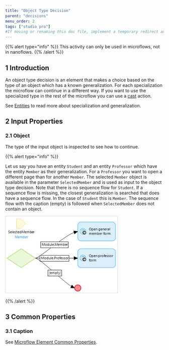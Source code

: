 ```yaml
---
title: "Object Type Decision"
parent: "decisions"
menu_order: 2
tags: ["studio pro"]
#If moving or renaming this doc file, implement a temporary redirect and let the respective team know they should update the URL in the product. See Mapping to Products for more details.
---
```


{{% alert type="info" %}}
This activity can only be used in microflows, not in nanoflows.
{{% /alert %}}

## 1 Introduction

An object type decision is an element that makes a choice based on the type of an object which has a known generalization. For each specialization the microflow can continue in a different way. If you want to use the specialized type in the rest of the microflow you can use a [cast](cast-object) action.

See [Entities](entities) to read more about specialization and generalization.

## 2 Input Properties

### 2.1 Object

The type of the input object is inspected to see how to continue.

{{% alert type="info" %}}

Let us say you have an entity `Student` and an entity `Professor` which have the entity `Member` as their generalization. For a `Professor` you want to open a different page than for another `Member`. The selected `Member` object is available in the parameter `SelectedMember` and is used as input to the object type decision. Note that there is no sequence flow for `Student`. If a sequence flow is missing, the closest generalization is searched that does have a sequence flow. In the case of `Student` this is `Member`. The sequence flow with the caption (empty) is followed when `SelectedMember` does not contain an object.

![](attachments/819203/918058.png)

{{% /alert %}}

## 3 Common Properties

### 3.1 Caption

See [Microflow Element Common Properties](microflow-element-common-properties).
